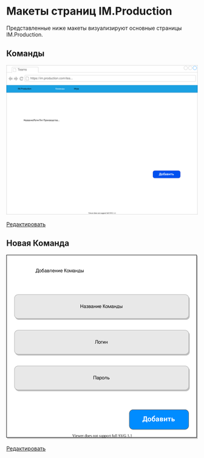 # Макеты страниц IM.Production
Представленные ниже макеты визуализируют основные страницы IM.Production.

## Команды
![Alt](Teams.svg)

[Редактировать](https://www.draw.io/?mode=github#Hyafarkin%2Fim.production%2Fmockups-folder%2Fdocs%2Fmockups%2FTeams.svg)

## Новая Команда
![Alt](NewTeam.svg)

[Редактировать](https://www.draw.io/?mode=github#Hyafarkin%2Fim.production%2Fmockups-folder%2Fdocs%2Fmockups%2FNewTeam.svg)
